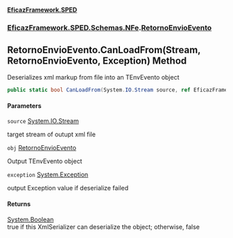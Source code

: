 #### [EficazFramework.SPED](EficazFrameworkSPED.md 'EficazFramework SPED')
### [EficazFramework.SPED.Schemas.NFe](EficazFramework.SPED.Schemas.NFe.md 'EficazFramework.SPED.Schemas.NFe').[RetornoEnvioEvento](EficazFramework.SPED.Schemas.NFe/RetornoEnvioEvento.md 'EficazFramework.SPED.Schemas.NFe.RetornoEnvioEvento')

## RetornoEnvioEvento.CanLoadFrom(Stream, RetornoEnvioEvento, Exception) Method

Deserializes xml markup from file into an TEnvEvento object

```csharp
public static bool CanLoadFrom(System.IO.Stream source, ref EficazFramework.SPED.Schemas.NFe.RetornoEnvioEvento obj, ref System.Exception exception);
```
#### Parameters

<a name='EficazFramework.SPED.Schemas.NFe.RetornoEnvioEvento.CanLoadFrom(System.IO.Stream,EficazFramework.SPED.Schemas.NFe.RetornoEnvioEvento,System.Exception).source'></a>

`source` [System.IO.Stream](https://docs.microsoft.com/en-us/dotnet/api/System.IO.Stream 'System.IO.Stream')

target stream of outupt xml file

<a name='EficazFramework.SPED.Schemas.NFe.RetornoEnvioEvento.CanLoadFrom(System.IO.Stream,EficazFramework.SPED.Schemas.NFe.RetornoEnvioEvento,System.Exception).obj'></a>

`obj` [RetornoEnvioEvento](EficazFramework.SPED.Schemas.NFe/RetornoEnvioEvento.md 'EficazFramework.SPED.Schemas.NFe.RetornoEnvioEvento')

Output TEnvEvento object

<a name='EficazFramework.SPED.Schemas.NFe.RetornoEnvioEvento.CanLoadFrom(System.IO.Stream,EficazFramework.SPED.Schemas.NFe.RetornoEnvioEvento,System.Exception).exception'></a>

`exception` [System.Exception](https://docs.microsoft.com/en-us/dotnet/api/System.Exception 'System.Exception')

output Exception value if deserialize failed

#### Returns
[System.Boolean](https://docs.microsoft.com/en-us/dotnet/api/System.Boolean 'System.Boolean')  
true if this XmlSerializer can deserialize the object; otherwise, false